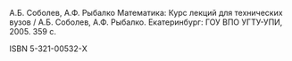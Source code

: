 А.Б. Соболев, А.Ф. Рыбалко
Математика: Курс лекций для технических вузов / А.Б. Соболев,
А.Ф. Рыбалко. Екатеринбург: ГОУ ВПО УГТУ-УПИ, 2005. 359 с.

ISBN 5-321-00532-Х